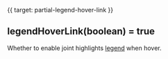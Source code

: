 {{ target: partial-legend-hover-link }}
## legendHoverLink(boolean) = true
Whether to enable joint highlights [legend](~legend) when hover.
